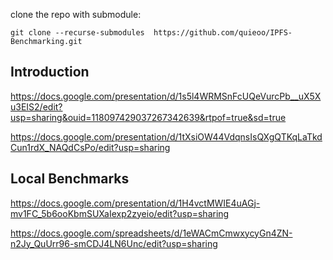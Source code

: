clone the repo with submodule:
````
git clone --recurse-submodules  https://github.com/quieoo/IPFS-Benchmarking.git
````

## Introduction
https://docs.google.com/presentation/d/1s5l4WRMSnFcUQeVurcPb__uX5Xu3EIS2/edit?usp=sharing&ouid=118097429037267342639&rtpof=true&sd=true

https://docs.google.com/presentation/d/1tXsiOW44VdqnsIsQXgQTKqLaTkdCun1rdX_NAQdCsPo/edit?usp=sharing

## Local Benchmarks
https://docs.google.com/presentation/d/1H4vctMWIE4uAGj-mv1FC_5b6ooKbmSUXaIexp2zyeio/edit?usp=sharing

https://docs.google.com/spreadsheets/d/1eWACmCmwxycyGn4ZN-n2Jy_QuUrr96-smCDJ4LN6Unc/edit?usp=sharing
